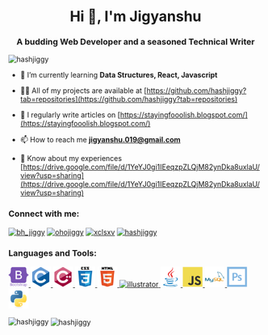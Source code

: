<h1 align="center">Hi 👋, I'm Jigyanshu</h1>
<h3 align="center">A budding Web Developer and a seasoned Technical Writer</h3>

<p align="left"> <img src="https://komarev.com/ghpvc/?username=hashjiggy&label=Profile%20views&color=0e75b6&style=flat" alt="hashjiggy" /> </p>


- 🌱 I’m currently learning **Data Structures, React, Javascript**

- 👨‍💻 All of my projects are available at [https://github.com/hashjiggy?tab=repositories](https://github.com/hashjiggy?tab=repositories)

- 📝 I regularly write articles on [https://stayingfooolish.blogspot.com/](https://stayingfooolish.blogspot.com/)

- 📫 How to reach me **jigyanshu.019@gmail.com**

- 📄 Know about my experiences [https://drive.google.com/file/d/1YeYJ0gi1IEeqzpZLQjM82ynDka8uxlaU/view?usp=sharing](https://drive.google.com/file/d/1YeYJ0gi1IEeqzpZLQjM82ynDka8uxlaU/view?usp=sharing)

<h3 align="left">Connect with me:</h3>
<p align="left">
<a href="https://twitter.com/bh_jiggy" target="blank"><img align="center" src="https://raw.githubusercontent.com/rahuldkjain/github-profile-readme-generator/master/src/images/icons/Social/twitter.svg" alt="bh_jiggy" height="30" width="40" /></a>
<a href="https://linkedin.com/in/ohojiggy" target="blank"><img align="center" src="https://raw.githubusercontent.com/rahuldkjain/github-profile-readme-generator/master/src/images/icons/Social/linked-in-alt.svg" alt="ohojiggy" height="30" width="40" /></a>
<a href="https://instagram.com/xclsxv" target="blank"><img align="center" src="https://raw.githubusercontent.com/rahuldkjain/github-profile-readme-generator/master/src/images/icons/Social/instagram.svg" alt="xclsxv" height="30" width="40" /></a>
<a href="https://auth.geeksforgeeks.org/user/hashjiggy" target="blank"><img align="center" src="https://raw.githubusercontent.com/rahuldkjain/github-profile-readme-generator/master/src/images/icons/Social/geeks-for-geeks.svg" alt="hashjiggy" height="30" width="40" /></a>
</p>

<h3 align="left">Languages and Tools:</h3>
<p align="left"> <a href="https://getbootstrap.com" target="_blank" rel="noreferrer"> <img src="https://raw.githubusercontent.com/devicons/devicon/master/icons/bootstrap/bootstrap-plain-wordmark.svg" alt="bootstrap" width="40" height="40"/> </a> <a href="https://www.cprogramming.com/" target="_blank" rel="noreferrer"> <img src="https://raw.githubusercontent.com/devicons/devicon/master/icons/c/c-original.svg" alt="c" width="40" height="40"/> </a> <a href="https://www.w3schools.com/cpp/" target="_blank" rel="noreferrer"> <img src="https://raw.githubusercontent.com/devicons/devicon/master/icons/cplusplus/cplusplus-original.svg" alt="cplusplus" width="40" height="40"/> </a> <a href="https://www.w3schools.com/css/" target="_blank" rel="noreferrer"> <img src="https://raw.githubusercontent.com/devicons/devicon/master/icons/css3/css3-original-wordmark.svg" alt="css3" width="40" height="40"/> </a> <a href="https://www.w3.org/html/" target="_blank" rel="noreferrer"> <img src="https://raw.githubusercontent.com/devicons/devicon/master/icons/html5/html5-original-wordmark.svg" alt="html5" width="40" height="40"/> </a> <a href="https://www.adobe.com/in/products/illustrator.html" target="_blank" rel="noreferrer"> <img src="https://www.vectorlogo.zone/logos/adobe_illustrator/adobe_illustrator-icon.svg" alt="illustrator" width="40" height="40"/> </a> <a href="https://www.java.com" target="_blank" rel="noreferrer"> <img src="https://raw.githubusercontent.com/devicons/devicon/master/icons/java/java-original.svg" alt="java" width="40" height="40"/> </a> <a href="https://developer.mozilla.org/en-US/docs/Web/JavaScript" target="_blank" rel="noreferrer"> <img src="https://raw.githubusercontent.com/devicons/devicon/master/icons/javascript/javascript-original.svg" alt="javascript" width="40" height="40"/> </a> <a href="https://www.mysql.com/" target="_blank" rel="noreferrer"> <img src="https://raw.githubusercontent.com/devicons/devicon/master/icons/mysql/mysql-original-wordmark.svg" alt="mysql" width="40" height="40"/> </a> <a href="https://www.photoshop.com/en" target="_blank" rel="noreferrer"> <img src="https://raw.githubusercontent.com/devicons/devicon/master/icons/photoshop/photoshop-line.svg" alt="photoshop" width="40" height="40"/> </a> <a href="https://www.python.org" target="_blank" rel="noreferrer"> <img src="https://raw.githubusercontent.com/devicons/devicon/master/icons/python/python-original.svg" alt="python" width="40" height="40"/> </a> </p>

<p><img align="left" src="https://github-readme-stats.vercel.app/api/top-langs?username=hashjiggy&show_icons=true&locale=en&layout=compact" alt="hashjiggy" /></p>

<p>&nbsp;<img align="center" src="https://github-readme-stats.vercel.app/api?username=hashjiggy&show_icons=true&locale=en" alt="hashjiggy" /></p>
